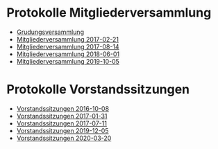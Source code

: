 Protokolle Mitgliederversammlung
=====================
* [Grudungsversammlung](2016-06-11-Gruendungsversammlung)
* [Mitgliederversammlung 2017-02-21](2017-02-21-Mitgliederversammlung)
* [Mitgliederversammlung 2017-08-14](2017-08-14-Mitgliederversammlung)
* [Mitgliederversammlung 2018-06-01](2018-06-01-Mitgliederversammlung)
* [Mitgliederversammlung 2019-10-05](2019-10-05-Mitgliederversammlung)

Protokolle Vorstandssitzungen
=====================
* [Vorstandssitzungen 2016-10-08](2016-10-08-Vorstandssitzung)
* [Vorstandssitzungen 2017-01-31](2017-01-31-Vorstandssitzung)
* [Vorstandssitzungen 2017-07-11](2017-07-11-Vorstandssitzung)
* [Vorstandssitzungen 2019-12-05](2019-12-05-Vorstandssitzung)
* [Vorstandssitzungen 2020-03-20](2020-03-20-Vorstandssitzung)